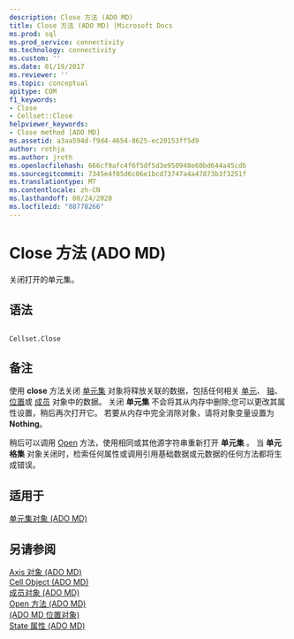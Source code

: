 ```yaml
---
description: Close 方法 (ADO MD)
title: Close 方法 (ADO MD) |Microsoft Docs
ms.prod: sql
ms.prod_service: connectivity
ms.technology: connectivity
ms.custom: ''
ms.date: 01/19/2017
ms.reviewer: ''
ms.topic: conceptual
apitype: COM
f1_keywords:
- Close
- Cellset::Close
helpviewer_keywords:
- Close method [ADO MD]
ms.assetid: a3aa594d-f9d4-4654-8625-ec20153ff5d9
author: rothja
ms.author: jroth
ms.openlocfilehash: 666cf9afc4f6f5df5d3e950948e60bd644a45cdb
ms.sourcegitcommit: 7345e4f05d6c06e1bcd73747a4a47873b3f3251f
ms.translationtype: MT
ms.contentlocale: zh-CN
ms.lasthandoff: 08/24/2020
ms.locfileid: "88778266"
---
```

# <a name="close-method-ado-md"></a>Close 方法 (ADO MD)
关闭打开的单元集。  
  
## <a name="syntax"></a>语法  
  
```  
  
Cellset.Close  
```  
  
## <a name="remarks"></a>备注  
 使用 **close** 方法关闭 [单元集](./cellset-object-ado-md.md) 对象将释放关联的数据，包括任何相关 [单元](./cell-object-ado-md.md)、 [轴](./axis-object-ado-md.md)、 [位置](./position-object-ado-md.md)或 [成员](./member-object-ado-md.md) 对象中的数据。 关闭 **单元集** 不会将其从内存中删除;您可以更改其属性设置，稍后再次打开它。 若要从内存中完全消除对象，请将对象变量设置为 **Nothing**。  
  
 稍后可以调用 [Open](./open-method-ado-md.md) 方法，使用相同或其他源字符串重新打开 **单元集** 。 当 **单元格集** 对象关闭时，检索任何属性或调用引用基础数据或元数据的任何方法都将生成错误。  
  
## <a name="applies-to"></a>适用于  
 [单元集对象 (ADO MD)](./cellset-object-ado-md.md)  
  
## <a name="see-also"></a>另请参阅  
 [Axis 对象 (ADO MD) ](./axis-object-ado-md.md)   
 [Cell Object (ADO MD) ](./cell-object-ado-md.md)   
 [成员对象 (ADO MD) ](./member-object-ado-md.md)   
 [Open 方法 (ADO MD) ](./open-method-ado-md.md)   
 [ (ADO MD 位置对象) ](./position-object-ado-md.md)   
 [State 属性 (ADO MD)](./state-property-ado-md.md)